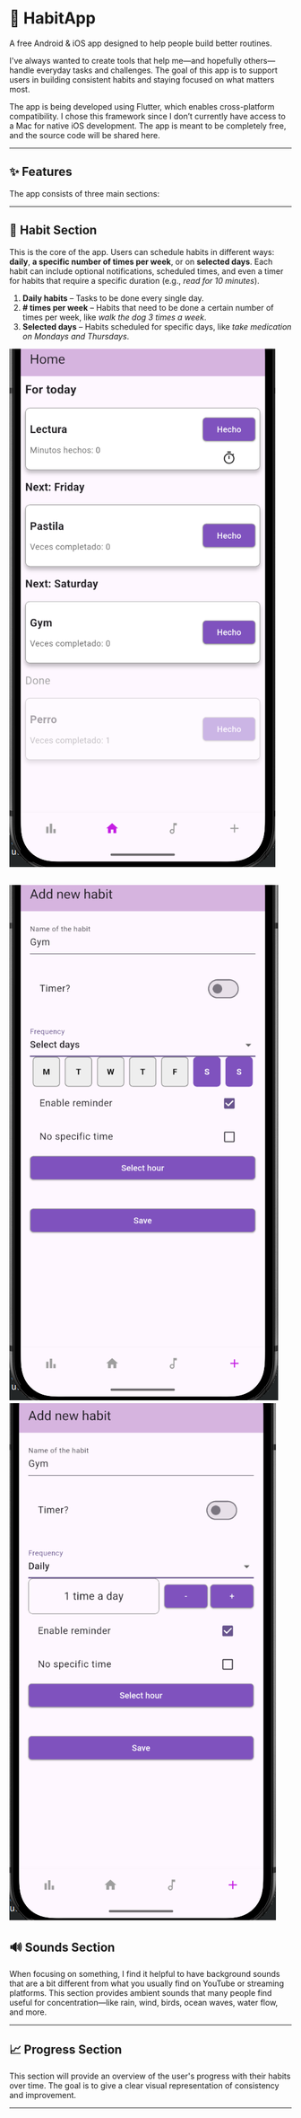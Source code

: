 # 🌿 HabitApp

A free Android & iOS app designed to help people build better routines.

I've always wanted to create tools that help me—and hopefully others—handle everyday tasks and challenges. The goal of this app is to support users in building consistent habits and staying focused on what matters most.

The app is being developed using Flutter, which enables cross-platform compatibility. I chose this framework since I don’t currently have access to a Mac for native iOS development. The app is meant to be completely free, and the source code will be shared here.

---

## ✨ Features

The app consists of three main sections:

---

## 📅 Habit Section

This is the core of the app. Users can schedule habits in different ways: **daily**, **a specific number of times per week**, or on **selected days**. Each habit can include optional notifications, scheduled times, and even a timer for habits that require a specific duration (e.g., *read for 10 minutes*).

1. **Daily habits** – Tasks to be done every single day.  
2. **# times per week** – Habits that need to be done a certain number of times per week, like *walk the dog 3 times a week*.  
3. **Selected days** – Habits scheduled for specific days, like *take medication on Mondays and Thursdays*.

![Habitos registrados](imagenes/registrados.png)

![Habitos agregar seleccionados](imagenes/addSel.png)
![Habitos agregar diario](imagenes/addDia.png)
---

## 🔊 Sounds Section

When focusing on something, I find it helpful to have background sounds that are a bit different from what you usually find on YouTube or streaming platforms. This section provides ambient sounds that many people find useful for concentration—like rain, wind, birds, ocean waves, water flow, and more.

---

## 📈 Progress Section

This section will provide an overview of the user's progress with their habits over time. The goal is to give a clear visual representation of consistency and improvement.

---
